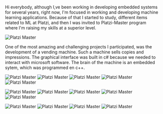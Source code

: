 Hi everybody, although I,ve been working in developing embedded systems for several years, right now, I'm focused
in working and developing machine learning applications. Because of that I started to study, different items related to ML at Platzi, and 
then I was invited to Platzi-Master program where I'm raising  my skills at a superior level.


![Platzi Master](https://img.shields.io/badge/Platzi%20Master-C8-95ca3e)

One of the most amazing and challenging projects I participated, was the development of a vending  machine. Such a machine sells copies and impressions. The graphical interface was built in c# because we needed to interact with microsoft software. The brain of the machine is an embedded  sytem, which was programmed en c++. 

![Platzi Master](https://img.shields.io/badge/Python-FFD43B?style=for-the-badge&logo=python&logoColor=darkgreen)
![Platzi Master](https://img.shields.io/badge/C-00599C?style=for-the-badge&logo=c&logoColor=white)
![Platzi Master](https://img.shields.io/badge/C%23-239120?style=for-the-badge&logo=c-sharp&logoColor=white)
![Platzi Master](https://img.shields.io/badge/Java-ED8B00?style=for-the-badge&logo=java&logoColor=white)
![Platzi Master](https://img.shields.io/badge/TensorFlow-FF6F00?style=for-the-badge&logo=TensorFlow&logoColor=white)

![Platzi Master](https://img.shields.io/badge/scikit_learn-F7931E?style=for-the-badge&logo=scikit-learn&logoColor=white)
![Platzi Master](https://img.shields.io/badge/Keras-D00000?style=for-the-badge&logo=Keras&logoColor=white)
![Platzi Master](https://img.shields.io/badge/SciPy-654FF0?style=for-the-badge&logo=SciPy&logoColor=white)
![Platzi Master](https://img.shields.io/badge/Numpy-777BB4?style=for-the-badge&logo=numpy&logoColor=white)
![Platzi Master](https://img.shields.io/badge/Pandas-2C2D72?style=for-the-badge&logo=pandas&logoColor=white)

![Platzi Master](https://img.shields.io/badge/Plotly-239120?style=for-the-badge&logo=plotly&logoColor=white)
![Platzi Master](https://img.shields.io/badge/PyTorch-EE4C2C?style=for-the-badge&logo=PyTorch&logoColor=white)
![Platzi Master](https://img.shields.io/badge/json-5E5C5C?style=for-the-badge&logo=json&logoColor=white)
![Platzi Master](https://img.shields.io/badge/GitHub-100000?style=for-the-badge&logo=github&logoColor=white)
